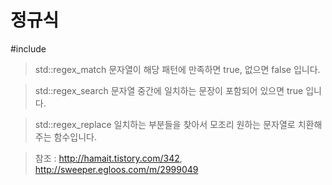 # 정규식

#include <regex>

> std::regex_match
    문자열이 해당 패턴에 만족하면  true, 없으면 false 입니다.

> std::regex_search 문자열 중간에 일치하는 문장이 포함되어 있으면 true 입니다.

> std::regex_replace  일치하는 부분들을 찾아서 모조리 원하는 문자열로 치환해 주는 함수입니다.

> 참조 : <http://hamait.tistory.com/342>, <http://sweeper.egloos.com/m/2999049> 